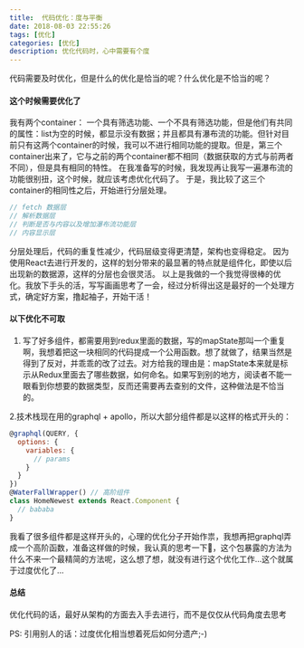 ```yaml
---
title:  代码优化：度与平衡
date: 2018-08-03 22:55:26
tags: [优化]
categories: [优化]
description: 优化代码时，心中需要有个度
---
```


代码需要及时优化，但是什么的优化是恰当的呢？什么优化是不恰当的呢？

#### 这个时候需要优化了
我有两个container： 一个具有筛选功能、一个不具有筛选功能，但是他们有共同的属性：list为空的时候，都显示没有数据；并且都具有瀑布流的功能。但针对目前只有这两个container的时候，我可以不进行相同功能的提取。但是，第三个container出来了，它与之前的两个container都不相同（数据获取的方式与前两者不同），但是具有相同的特性。
在我准备写的时候，我发现再让我写一遍瀑布流的功能很别扭，这个时候，就应该考虑优化代码了。
于是，我比较了这三个container的相同性之后，开始进行分层处理。
```javascript
// fetch 数据层
// 解析数据层
// 判断是否与内容以及增加瀑布流功能层
// 内容显示层
```
分层处理后，代码的重复性减少，代码层级变得更清楚，架构也变得稳定。
因为使用React去进行开发的，这样的划分带来的最显著的特点就是组件化，即使以后出现新的数据源，这样的分层也会很灵活。
以上是我做的一个我觉得很棒的优化。我放下手头的活，写写画画思考了一会，经过分析得出这是最好的一个处理方式，确定好方案，撸起袖子，开始干活！

#### 以下优化不可取
1. 写了好多组件，都需要用到redux里面的数据，写的mapState那叫一个重复啊，我想着把这一块相同的代码提成一个公用函数。想了就做了，结果当然是得到了反对，并乖乖的改了过去。对方给我的理由是：mapState本来就是标示从Redux里面去了哪些数据，如何命名。如果写到别的地方，阅读者不能一眼看到你想要的数据类型，反而还需要再去查别的文件，这种做法是不恰当的。

2.技术栈现在用的graphql + apollo，所以大部分组件都是以这样的格式开头的：
```javascript
@graphql(QUERY, {
  options: {
    variables: {
      // params
    }
  }
})
@WaterFallWrapper() // 高阶组件
class HomeNewest extends React.Component {
  // bababa
}
```
我看了很多组件都是这样开头的，心理的优化分子开始作祟，我想再把graphql弄成一个高阶函数，准备这样做的时候，我认真的思考一下🤔，这个包暴露的方法为什么不来一个最精简的方法呢，这么想了想，就没有进行这个优化工作...这个就属于过度优化了...

#### 总结
优化代码的话，最好从架构的方面去入手去进行，而不是仅仅从代码角度去思考

PS: 引用别人的话：过度优化相当想着死后如何分遗产;-)







